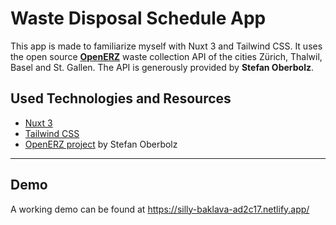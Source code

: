 # Waste Disposal Schedule App

This app is made to familiarize myself with Nuxt 3 and Tailwind CSS. It uses the open source **[OpenERZ](https://openerz.metaodi.ch/documentation)** waste collection API of the cities Zürich, Thalwil, Basel and St. Gallen. The API is generously provided by **Stefan Oberbolz**.

## Used Technologies and Resources

- [Nuxt 3](https://v3.nuxtjs.org)
- [Tailwind CSS](https://tailwindcss.com/)
- [OpenERZ project](https://github.com/metaodi/openerz) by Stefan Oberbolz

---

## Demo

A working demo can be found at https://silly-baklava-ad2c17.netlify.app/
